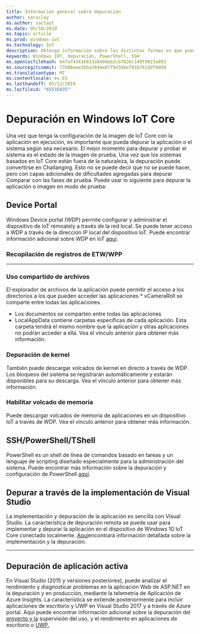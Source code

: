 ```yaml
---
title: Información general sobre depuración
author: saraclay
ms.author: saclayt
ms.date: 05/10/2019
ms.topic: article
ms.prod: windows-iot
ms.technology: IoT
description: Obtenga información sobre las distintas formas en que puede depurar Windows 10 IoT Core.
keywords: Windows IOT, depuración, PowerShell, SSH
ms.openlocfilehash: 64fa743416823a849deb2cb7826c149f9023a893
ms.sourcegitcommit: 77b86eee2bba3844e87f9d3dbef816761ddf0dd9
ms.translationtype: MT
ms.contentlocale: es-ES
ms.lasthandoff: 05/11/2019
ms.locfileid: "65535835"
---
```

# <a name="debugging-on-windows-iot-core"></a>Depuración en Windows IoT Core
Una vez que tenga la configuración de la imagen de IoT Core con la aplicación en ejecución, es importante que pueda depurar la aplicación o el sistema según sea necesario. El mejor momento para depurar y probar el sistema es el estado de la imagen de prueba. Una vez que los sistemas basados en IoT Core están fuera de la naturaleza, la depuración puede convertirse en Challanging. Esto no se puede decir que no se puede hacer, pero con capas adicionales de dificultades agregadas para depurar Comparar con las fases de prueba. Puede usar lo siguiente para depurar la aplicación o imagen en modo de prueba:

## <a name="device-portal"></a>Device Portal
Windows Device portal (WDP) permite configurar y administrar el dispositivo de IoT remoately a través de la red local. Se puede tener acceso a WDP a través de la dirección IP local del dispositivo IoT. Puede encontrar información adicional sobre WDP en IoT [aquí](https://docs.microsoft.com/en-us/windows/iot-core/manage-your-device/DevicePortal).

### <a name="collecting-etw--wpp-logs"></a>Recopilación de registros de ETW/WPP 
-----

### <a name="file-sharing"></a>Uso compartido de archivos
El explorador de archivos de la aplicación puede permitir el acceso a los directorios a los que pueden acceder las aplicaciones * vCameraRoll se comparte entre todas las aplicaciones.
* Los documentos se comparten entre todas las aplicaciones
* LocalAppData contiene carpetas específicas de cada aplicación. Esta carpeta tendrá el mismo nombre que la aplicación y otras aplicaciones no podrán acceder a ella.
Vea el vínculo anterior para obtener más información.

### <a name="kernel-debug"></a>Depuración de kernel
También puede descargar volcados de kernel en directo a través de WDP. Los bloqueos del sistema se registrarán automáticamente y estarán disponibles para su descarga. Vea el vínculo anterior para obtener más información.

### <a name="enable-crash-dump"></a>Habilitar volcado de memoria
Puede descargar volcados de memoria de aplicaciones en un dispositivo IoT a través de WDP. Vea el vínculo anterior para obtener más información.

## <a name="sshpowershelltshell"></a>SSH/PowerShell/TShell
PowerShell es un shell de línea de comandos basado en tareas y un lenguaje de scripting diseñado especialmente para la administración del sistema. Puede encontrar más información sobre la depuración y configuración de PowerShell [aquí](../connect-your-device/powershell.md).

## <a name="debug-through-visual-studio-deployment"></a>Depurar a través de la implementación de Visual Studio
La implementación y depuración de la aplicación es sencilla con Visual Studio. La característica de depuración remota se puede usar para implementar y depurar la aplicación en el dispositivo de Windows 10 IoT Core conectado localmente. [Aquí](../develop-your-app/RemoteDebugging.md)encontrará información detallada sobre la implementación y la depuración.

-----
## <a name="live-app-debug"></a>Depuración de aplicación activa
En Visual Studio (2015 y versiones posteriores), puede analizar el rendimiento y diagnosticar problemas en la aplicación Web de ASP.NET en la depuración y en producción, mediante la telemetría de Aplicación de Azure Insights. La característica se extiende posteriormente para incluir aplicaciones de escritorio y UWP en Visual Studio 2017 y a través de Azure portal. Aquí puede encontrar información adicional sobre la depuración del [proyecto y la](https://docs.microsoft.com/en-us/azure/azure-monitor/app/visual-studio) supervisión del uso, y el rendimiento en aplicaciones de escritorio o [UWP.](https://docs.microsoft.com/en-us/azure/azure-monitor/app/windows-desktop)
